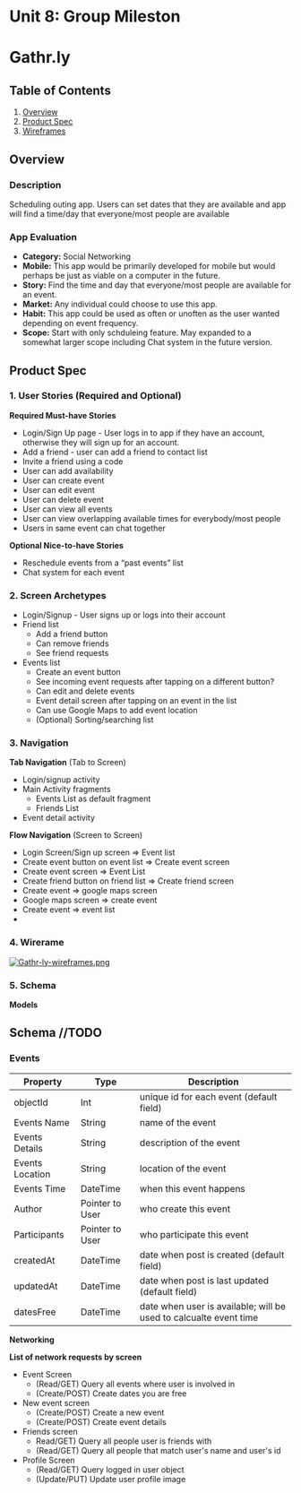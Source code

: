 Unit 8: Group Mileston
===
# Gathr.ly

## Table of Contents
1. [Overview](#Overview)
1. [Product Spec](#Product-Spec)
1. [Wireframes](#Wireframes)

## Overview
### Description
Scheduling outing app. Users can set dates that they are available and app will find a time/day that everyone/most people are available

### App Evaluation
- **Category:** Social Networking
- **Mobile:** This app would be primarily developed for mobile but would perhaps be just as viable on a computer in the future.
- **Story:** Find the time and day that everyone/most people are available for an event.
- **Market:** Any individual could choose to use this app.
- **Habit:** This app could be used as often or unoften as the user wanted depending on event frequency.
- **Scope:** Start with only schduleing feature. May expanded to a somewhat larger scope including Chat system in the future version.

## Product Spec
### 1. User Stories (Required and Optional)

**Required Must-have Stories**

* Login/Sign Up page - User logs in to app if they have an account, otherwise they will sign up for an account.
* Add a friend - user can add a friend to contact list
* Invite a friend using a code 
* User can add availability
* User can create event
* User can edit event
* User can delete event
* User can view all events
* User can view overlapping available times for everybody/most people
* Users in same event can chat together

**Optional Nice-to-have Stories**

* Reschedule events from a “past events” list
* Chat system for each event

### 2. Screen Archetypes

* Login/Signup - User signs up or logs into their account
* Friend list
    * Add a friend button
    * Can remove friends
    * See friend requests
* Events list
   * Create an event button
   * See incoming event requests after tapping on a different button?
   * Can edit and delete events
   * Event detail screen after tapping on an event in the list
   * Can use Google Maps to add event location
   * (Optional) Sorting/searching list

### 3. Navigation

**Tab Navigation** (Tab to Screen)

* Login/signup activity
* Main Activity fragments
    * Events List as default fragment
    * Friends List
* Event detail activity


**Flow Navigation** (Screen to Screen)

* Login Screen/Sign up screen => Event list
* Create event button on event list => Create event screen 
* Create event screen => Event List
* Create friend button on friend list => Create friend screen
* Create event => google maps screen
* Google maps screen => create event
* Create event => event list
*
### 4. Wirerame
[![Gathr-ly-wireframes.png](https://i.postimg.cc/pX3jGJZ9/Gathr-ly-wireframes.png)](https://postimg.cc/sv911Sby)

### 5. Schema

**Models**
## Schema //TODO
### Events
| Property         | Type          |Description                                     |
| ---------------- | ------------- | ---------------------------------------------- |
| objectId         | Int           |unique id for each event (default field)        |
| Events Name      | String        |name of the event                               |
| Events Details   | String        |description of the event                        |
| Events Location  | String        |location of the event                           |
| Events Time      | DateTime      |when this event happens                         |
|Author            |Pointer to User|who create this event                           |
|Participants   |Pointer to User|who participate this event                      |
|createdAt	       |DateTime	     |date when post is created (default field)       |
|updatedAt	       |DateTime    	  |date when post is last updated (default field)  |
| datesFree        | DateTime        | date when user is available; will be used to calcualte event time|


**Networking**

<b> List of network requests by screen </b>

  * Event Screen
    * (Read/GET) Query all events where user is involved in
    * (Create/POST) Create dates you are free
  * New event screen
    * (Create/POST) Create a new event 
    * (Create/POST) Create event details 
   * Friends screen
      * Read/GET) Query all people user is friends with 
      * (Read/GET) Query all people that match user's name and user's id
   * Profile Screen
     * (Read/GET) Query logged in user object
     * (Update/PUT) Update user profile image
    
  

